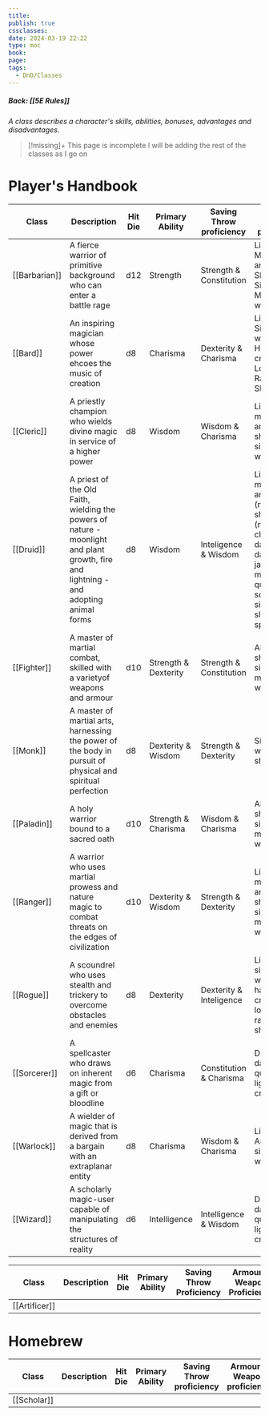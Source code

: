 ```yaml
---
title: 
publish: true
cssclasses: 
date: 2024-03-19 22:22
type: moc
book: 
page: 
tags:
  - DnD/Classes
---
```

##### Back: [[5E Rules]]
*A class describes a character's skills, abilities, bonuses, advantages and disadvantages.*

> [!missing]+ This page is incomplete
> I will be adding the rest of the classes as I go on

# Player's Handbook
| Class         | Description                                                                                                                           | Hit Die | Primary Ability      | Saving Throw proficiency | Armour & Weapon proficiency                                                                                                                      |
| ------------- | ------------------------------------------------------------------------------------------------------------------------------------- | ------- | -------------------- | ------------------------ | ------------------------------------------------------------------------------------------------------------------------------------------------ |
| [[Barbarian]] | A fierce warrior of primitive background who can enter a battle rage                                                                  | d12     | Strength             | Strength & Constitution  | Light & Medium armour, Shields, Simple and Martial weapons                                                                                       |
| [[Bard]]      | An inspiring magician whose power ehcoes the music of creation                                                                        | d8      | Charisma             | Dexterity & Charisma     | Light armour, Simple waepons, Hand crossbows, Longswords, Rapiers, Shortswords                                                                   |
| [[Cleric]]    | A priestly champion who wields divine magic in service of a higher power                                                              | d8      | Wisdom               | Wisdom & Charisma        | Light and medium armor, shields, simple weapons                                                                                                  |
| [[Druid]]     | A priest of the Old Faith, wielding the powers of nature - moonlight and plant growth, fire and lightning - and adopting animal forms | d8      | Wisdom               | Inteligence & Wisdom     | Light and medium armor (nonmetal), shields (nonmetal), clubs, daggers, darts, javelins, maces, quarterstaffs, scimitars, sickles, slings, spears |
| [[Fighter]]   | A master of martial combat, skilled with a varietyof weapons and armour                                                               | d10     | Strength & Dexterity | Strength & Constitution  | All armor, shields, simple and martial weapons                                                                                                   |
| [[Monk]]      | A master of martial arts, harnessing the power of the body in pursuit of physical and spiritual perfection                            | d8      | Dexterity & Wisdom   | Strength & Dexterity     | Simple weapons, shortswords                                                                                                                      |
| [[Paladin]]   | A holy warrior bound to a sacred oath                                                                                                 | d10     | Strength & Charisma  | Wisdom & Charisma        | All armor, shields, simple and martial weapons                                                                                                   |
| [[Ranger]]    | A warrior who uses martial prowess and nature magic to combat threats on the edges of civilization                                    | d10     | Dexterity & Wisdom   | Strength & Dexterity     | Light and medium armor, shields, simple and martial weapons                                                                                      |
| [[Rogue]]     | A scoundrel who uses stealth and trickery to overcome obstacles and enemies                                                           | d8      | Dexterity            | Dexterity & Inteligence  | Light armor, simple weapons, hand crossbows, longswords, rapiers, shortswords                                                                    |
| [[Sorcerer]]  | A spellcaster who draws on inherent magic from a gift or bloodline                                                                    | d6      | Charisma             | Constitution & Charisma  | Daggers, darts, slings, quarterstaffs, light crossbows                                                                                           |
| [[Warlock]]   | A wielder of magic that is derived from a bargain with an extraplanar entity                                                          | d8      | Charisma             | Wisdom & Charisma        | Light Armour, simple weapons                                                                                                                     |
| [[Wizard]]    | A scholarly magic-user capable of manipulating the structures of reality                                                              | d6      | Intelligence         | Intelligence & Wisdom    | Daggers, darts, slings, quarterstaffs, light crossbows                                                                                           |


| Class         | Description | Hit Die | Primary Ability | Saving Throw <br>Proficiency | Armour & Weapon Proficiency |
| ------------- | ----------- | ------- | --------------- | ---------------------------- | --------------------------- |
| [[Artificer]] |             |         |                 |                              |                             |


# Homebrew
| Class       | Description | Hit Die | Primary Ability | Saving Throw proficiency | Armour & Weapon proficiency |
| ----------- | ----------- | ------- | --------------- | ------------------------ | --------------------------- |
| [[Scholar]] |             |         |                 |                          |                             |
